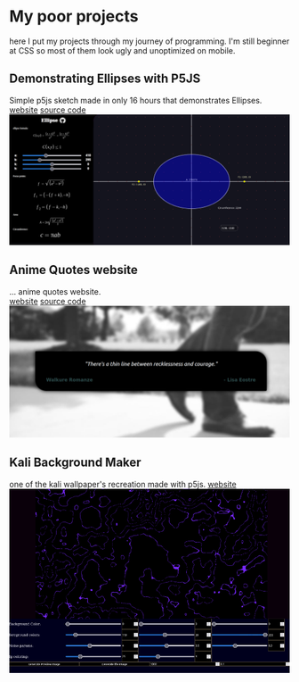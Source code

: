 # My poor projects  
here I put my projects through my journey of programming. I'm still beginner at CSS so most of them look ugly and unoptimized on mobile.

## Demonstrating Ellipses with P5JS
Simple p5js sketch made in only 16 hours that demonstrates Ellipses.\
[website](https://clod44.github.io/p5js-ellipse-visualization/)
[source code](https://github.com/clod44/p5js-ellipse-visualization)
![p5js ellipses website screenshot](/docs/assets/p5jsEllipsesWebsite.png)

## Anime Quotes website  
... anime quotes website.  
[website](https://clod44.github.io/html-anime-quotest-test)
[source code](https://github.com/clod44/html-anime-quotest-test)
![anime quotes website screenshot](/docs/assets/htmlAnimeQuotesTestScreenshot.png)

## Kali Background Maker
one of the kali wallpaper's recreation made with p5js. 
[website](https://clod44.github.io/kali-wallpaper-maker/)
![kali wallpaper maker screenshot](/docs/assets/kaliWallpaperMakerScreenShot.png)









